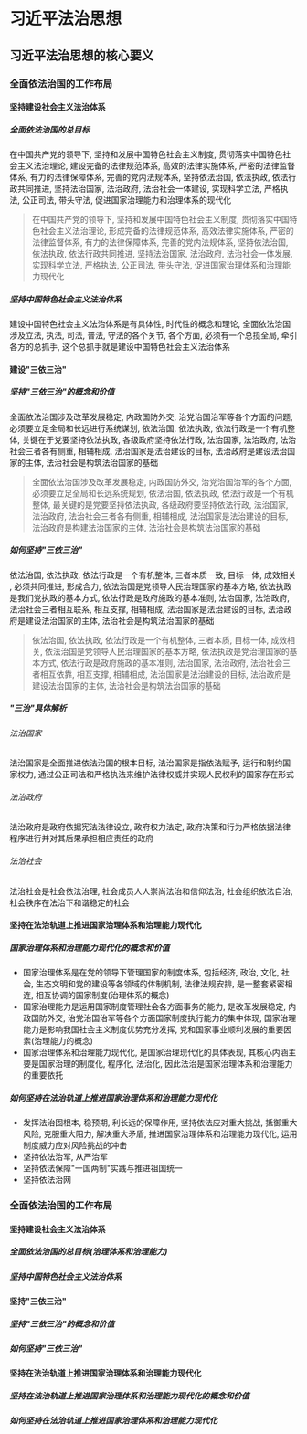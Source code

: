 # 习近平法治思想
## 习近平法治思想的核心要义
### 全面依法治国的工作布局
#### 坚持建设社会主义法治体系
##### 全面依法治国的总目标
在中国共产党的领导下, 坚持和发展中国特色社会主义制度, 贯彻落实中国特色社会主义法治理论, 建设完备的法律规范体系, 高效的法律实施体系, 严密的法律监督体系, 有力的法律保障体系, 完善的党内法规体系, 坚持依法治国, 依法执政, 依法行政共同推进, 坚持法治国家, 法治政府, 法治社会一体建设, 实现科学立法, 严格执法, 公正司法, 带头守法, 促进国家治理能力和治理体系的现代化   
> 在中国共产党的领导下, 坚持和发展中国特色社会主义制度, 贯彻落实中国特色社会主义法治理论, 形成完备的法律规范体系, 高效法律实施体系, 严密的法律监督体系, 有力的法律保障体系, 完善的党内法规体系, 坚持依法治国, 依法执政, 依法行政共同推进, 坚持法治国家, 法治政府, 法治社会一体发展, 实现科学立法, 严格执法, 公正司法, 带头守法, 促进国家治理体系和治理能力现代化
##### 坚持中国特色社会主义法治体系
建设中国特色社会主义法治体系是有具体性, 时代性的概念和理论, 全面依法治国涉及立法, 执法, 司法, 普法, 守法的各个关节, 各个方面, 必须有一个总揽全局, 牵引各方的总抓手, 这个总抓手就是建设中国特色社会主义法治体系

#### 建设"三依三治"
##### 坚持"三依三治"的概念和价值
全面依法治国涉及改革发展稳定, 内政国防外交, 治党治国治军等各个方面的问题, 必须要立足全局和长远进行系统谋划, 依法治国, 依法执政, 依法行政是一个有机整体, 关键在于党要坚持依法执政, 各级政府坚持依法行政, 法治国家, 法治政府, 法治社会三者各有侧重, 相辅相成, 法治国家是法治建设的目标, 法治政府是建设法治国家的主体, 法治社会是构筑法治国家的基础
> 全面依法治国涉及改革发展稳定, 内政国防外交, 治党治国治军的各个方面, 必须要立足全局和长远系统规划, 依法治国, 依法执政, 依法行政是一个有机整体, 最关键的是党要坚持依法执政, 各级政府要坚持依法行政, 法治国家, 法治政府, 法治社会三者各有侧重, 相辅相成, 法治国家是法治建设的目标, 法治政府是构建法治国家的主体, 法治社会是构筑法治国家的基础
##### 如何坚持"三依三治"
依法治国, 依法执政, 依法行政是一个有机整体, 三者本质一致, 目标一体, 成效相关 , 必须共同推进, 形成合力, 依法治国是党领导人民治理国家的基本方略, 依法执政是我们党执政的基本方式, 依法行政是政府施政的基本准则, 法治国家, 法治政府, 法治社会三者相互联系, 相互支撑, 相辅相成, 法治国家是法治建设的目标, 法治政府是建设法治国家的主体, 法治社会是构筑法治国家的基础
> 依法治国, 依法执政, 依法行政是一个有机整体, 三者本质, 目标一体, 成效相关, 依法治国是党领导人民治理国家的基本方略, 依法执政是党治理国家的基本方式, 依法行政是政府施政的基本准则, 法治国家, 法治政府, 法治社会三者相互依靠, 相互支撑, 相辅相成, 法治国家是法治建设的目标, 法治政府是建设法治国家的主体, 法治社会是构筑法治国家的基础

##### "三治"具体解析
###### 法治国家
法治国家是全面推进依法治国的根本目标, 法治国家是指依法赋予, 运行和制约国家权力, 通过公正司法和严格执法来维护法律权威并实现人民权利的国家存在形式
###### 法治政府
法治政府是政府依据宪法法律设立, 政府权力法定, 政府决策和行为严格依据法律程序进行并对其后果承担相应责任的政府
###### 法治社会
法治社会是社会依法治理, 社会成员人人崇尚法治和信仰法治, 社会组织依法自治, 社会秩序在法治下和谐稳定的社会

#### 坚持在法治轨道上推进国家治理体系和治理能力现代化
##### 国家治理体系和治理能力现代化的概念和价值
- 国家治理体系是在党的领导下管理国家的制度体系, 包括经济, 政治, 文化, 社会, 生态文明和党的建设等各领域的体制机制, 法律法规安排, 是一整套紧密相连, 相互协调的国家制度(治理体系的概念)    
- 国家治理能力是运用国家制度管理社会各方面事务的能力, 是改革发展稳定, 内政国防外交, 治党治国治军等各个方面国家制度执行能力的集中体现, 国家治理能力是影响我国社会主义制度优势充分发挥, 党和国家事业顺利发展的重要因素(治理能力的概念)    
- 国家治理体系和治理能力现代化, 是国家治理现代化的具体表现, 其核心内涵主要是国家治理的制度化, 程序化, 法治化, 因此法治是国家治理体系和治理能力的重要依托
##### 如何坚持在法治轨道上推进国家治理体系和治理能力现代化
- 发挥法治固根本, 稳预期, 利长远的保障作用, 坚持依法应对重大挑战, 抵御重大风险, 克服重大阻力, 解决重大矛盾, 推进国家治理体系和治理能力现代化, 运用制度威力应对风险挑战的冲击
- 坚持依法治军, 从严治军
- 坚持依法保障"一国两制"实践与推进祖国统一
- 坚持依法治网


### 全面依法治国的工作布局
#### 坚持建设社会主义法治体系
##### 全面依法治国的总目标(治理体系和治理能力)

##### 坚持中国特色社会主义法治体系

#### 坚持"三依三治"
##### 坚持"三依三治"的概念和价值

##### 如何坚持"三依三治"

#### 坚持在法治轨道上推进国家治理体系和治理能力现代化
##### 坚持在法治轨道上推进国家治理体系和治理能力现代化的概念和价值

##### 如何坚持在法治轨道上推进国家治理体系和治理能力现代化
